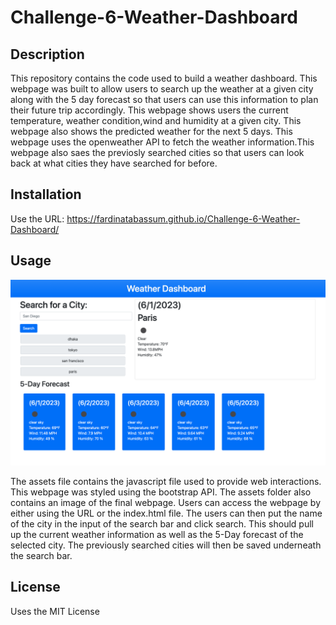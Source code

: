 # Challenge-6-Weather-Dashboard

## Description

This repository contains the code used to build a weather dashboard. This webpage was built to allow users to search up the weather at a given city along with the 5 day forecast so that users can use this information to plan their future trip accordingly. This webpage shows users the current temperature, weather condition,wind and humidity at a given city. This webpage also shows the predicted weather for the next 5 days. This webpage uses the openweather API to fetch the weather information.This webpage also saes the previosly searched cities so that users can look back at what cities they have searched for before.

## Installation

Use the URL: https://fardinatabassum.github.io/Challenge-6-Weather-Dashboard/

## Usage

![Challenge-6-Weather-Dashboard](./assets/images/weather-dashboard-screenshot.png)

The assets file contains the javascript file used to provide web interactions. This webpage was styled using the bootstrap API. The assets folder also contains an image of the final webpage. Users can access the webpage by either using the URL or the index.html file. The users can then put the name of the city in the input of the search bar and click search. This should pull up the current weather information as well as the 5-Day forecast of the selected city. The previously searched cities will then be saved underneath the search bar.

## License 

Uses the MIT License
